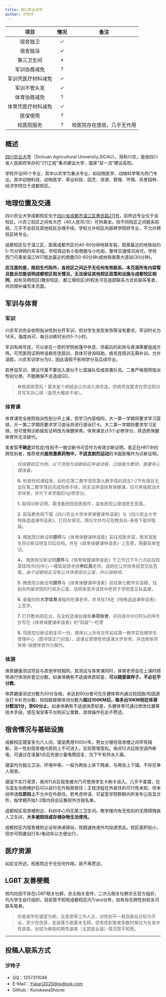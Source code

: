 ```yaml
---
title: 四川农业大学
author: 汐玲子
---
```


|        项目        | 情况 |            备注            |
| :----------------: | :--: | :------------------------: |
|      宿舍独卫      |  ✓   |                            |
|      宿舍独浴      |  ✓   |                            |
|     第三卫生间     |  ✗   |                            |
|    军训协商减免    |  ?   |                            |
| 军训凭医疗材料减免 |  ✓   |                            |
|    军训不管头发    |  ✓   |                            |
|    体育协商减免    |  ?   |                            |
| 体育凭医疗材料减免 |  ✓   |                            |
|      医保使用      |  ?   |                            |
|     校医院服务     |  ?   | 校医院存在感低，几乎无作用 |

## 概述

[四川农业大学](https://sicau.edu.cn)（Sichuan Agricultural University,SICAU），简称川农，是由四川省人民政府举办的“211工程”重点建设大学、国家“双一流”建设高校。

学校开设95个专业，其中以农学为重点专业，如动物医学、动物科学等为热门专业。其中动物科技、动物医学、草业科技、园艺、资源、管理、环境、风景园林、经济学院位于成都校区。

## 地理位置及交通

四川农业大学成都校区位于[四川省成都市温江区惠民路211号](https://amap.com/place/B001C8MU9A)，前所述专业位于该校区。川农三校区之间有大巴（40人民币/次）可供乘坐。但不同校区之间联系较弱，几乎不会前往其他校区办理手续。学校允许校区内部跨学院转专业，不允许跨校区转专业。

成都校区位于温江区，距离成都市区约40-60分钟地铁车程，距离最近的地铁站约5-15分钟网约车车程。学校周边有小型商圈与小吃街，整体交通情况尚可。学校西门可乘坐温江W17抵达最近的商圈(50-60分钟)或地铁南熏大道站(30分钟)。

**应注意的是，除招生代码外，各校区之间近乎无任何有效联系，本页面所有内容暂且能且仅能说明成都校区相关情况，无法保证其他校区政策和设施与成都校区相同**。如有另两校区(雅安校区、都江堰校区)的校友可在底部联系方式处联系笔者，共同增补编写本页面。

## 军训与体育

### 军训

川农军训完全依照指派性别分开军训，但对学生发型发饰等没有要求。军训时长为14天，强度尚可，每日训练时长约5-7小时。

军训有病号连，可以坐在一旁的学院帐篷中休息，但最后的彩排与表演需要组成方阵。可凭医院证明申请病号连观训，具体可咨询班助。病号连观训无需补训。允许请假，川农军训学分为0，因此请假不影响学分及后续毕业。

若参加军训，建议尽量不要加入类似于匕首操队伍或突袭队伍。二者严格按照指派性别分类，不能确保不会造成GD。

> 审核超绝宽松！基本是个病就会让你进入病号连，但病号连要求在旁边观训并写军训心得（虽然大概率不收）。

### 体育课

体育课完全按照指派性别分开上课，但学习内容相同，大一第一学期将要求学习篮球，大一第二学期将要求学习游泳并进行游泳打卡。大二第一学期将要求学习足球。但可使用诊断报告证明改为保健体育。体育课总计3个必修学分，除选修保健体育外无法替代。

笔者暂**不确定**异性症/性别不一致诊断书可否作为有效诊断证明，若正在HRT中的跨性别者，推荐使用**服用激素药物中，不适宜剧烈运动**的书面医嘱作为诊断证明。

> _仅成都校区为例，以下流程为成都校区申请流程，过程极为繁琐，需要有心理准备。_
>
> **0.** 检查你的课程表，如你在第二教学周至第九教学周的周五1-2节有课且无法在第二教学周前完成免修手续，则无法申请体育保健课，仅可单独取消大学体育，并欠下本学期的1必修学分。
>
> **1.** 取得诊断证明，需准备医院纸质原件，盖有医院公章或医生签章。
>
> **2.** 前往教务网下载《四川农业大学体育保健课申请表》与《四川农业大学特殊选退课申请表》，打印并填写。两份文件均可在教务处-表格下载中取得。
>
> **3.** 携医院诊断证明**原件**与《体育保健课申请表》前往校医务室，医务室医生将诊断证明复印后存档，并在《体育保健课申请表》上签章，需要简单登记。
>
> **4，** 携医院诊断证明**原件**与《体育保健课申请表》于工作日下午六点前往校篮球场/科创中心一楼篮球场寻找**李红英**老师，请她在公共体育部意见处签章。_由于成都校区没有公共体育部办公室，所以很麻烦。_
>
> **5.** 携医院诊断证明**原件**与《体育保健课申请表》前往第七教学实验楼，找到你所属学院的行政办公室，说明来意并请其中老师于学院意见处盖章。
>
> **6.** 查看你的**大学体育**课程的任课老师，并寻找TA在《特殊选退课申请表》上签字。
>
> **7.** 打开教务网后台，在全校选课处搜索**单项体育**，并将其中300开头的序号抄写在《体育保健课申请表》的“班级”一栏旁
>
> **8.** 将医院诊断证明复印一份，携带以上所有文件前往第一教学实验楼学生管理中心（图书馆正门对面），请课业管理老师退课大学体育，并选修单项体育-保健体育作为替代。

### 体测

体质健康测试项目与其他学校相同，其测试与体育课同时，体育老师会在上课时顺带进行体测并登记分数。如身体确有不适或体质较差，**可以随意做样子，不必在乎分数**。

体质健康测试分数为50分及格，未达到50分者可在乐健体育内通过校园跑/校园游泳打卡补充分数，校园跑替换体测分数为**超过100KM后，每多出10KM则在体测分数加1分，至60分止**。如身体确有不适或体质较差，乐健体育可通过修改位置等技术手段，或在淘宝等平台购买公里数，具体操作在此不赘述。

## 宿舍情况与基础设施

成都校区寝室多为六人间，寝室费用1000r/年。男女分寝但宿舍楼之间罕有隔断，另一性别宿舍楼内原则上不可进入，实则管理宽松。夜间12点后除空调外断电，可通过在凌晨1点后充值少量电费回复、仅下午有热水入寝。

寝室均为独立卫浴，环境中等。一般为两张上床下两桌，与两张上下铺。不存在单人宿舍。

寝室不实行宵禁，夜间11点后宿舍楼大门可使用学生卡刷卡进入。几乎不查寝，在与室友协商掩护后可以自行在外租房居住；正规流程在外居住的可行性未知，但未经申请**仅原则上**不允许在外居住。若考虑申请，可留意学院群聊内所发布公告及文件，每学期开始1-2周内将会征集校外住宿名单。

成都校区宿舍楼附近、科创中心均无第三卫生间。教学楼内有无性别的无障碍残疾人卫生间，**大多被阻挡或存储杂物无法使用。**

成都校区内宿舍楼附近设有快递驿站，除圆通快递外均投递至此。校区面积较小，但亦可购置自行车/电动车以方便出行。

## 医疗资源

如前文所述，校医院近乎无任何作用。故不再赘述。

## LGBT 友善梗概

校内社团不存在LGBT相关社群，亦无相关宣传，二次元相关社群亦无官方组织，均为学生自行组织。目前暂不知晓成都校区内Trans分布，如有存在跨性别校友可联系笔者。

> 仅笔者所在寝室为例，及食堂等工作人员，对性别不一致现象反应较为平淡，至少在伪音、变装等方面基本无碍。但考虑到笔者多数时候仅为长发中性装束，对较为典型的两性装束（尤其是女装）情况暂不知悉。

<!--
### 跨性别分布情况

::: info
对于该校现存跨性别数量不需要特别指出（考虑到时效性问题）
:::

正文部分

### 院系探路

::: info
由于不同院系之间可能差异较大，所以可以在这里写下你所在的院系氛围如何，院系老师、同学是否跨性别友善等等。
:::

正文部分

## 其他信息

::: info
如果你认为还有其他需要放在 Wiki 上的内容，可以填写在这个小节中，如果有必要，可以单独添加小标题来分段。
:::

正文部分

-->

---

## 投稿人联系方式

### 汐玲子

- QQ：1257311048
- E-Mail：<Yukari2020@outlook.com>
- Github：KurokawaShiorei

